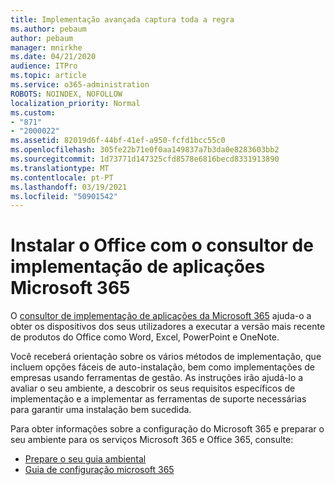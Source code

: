 ```yaml
---
title: Implementação avançada captura toda a regra
ms.author: pebaum
author: pebaum
manager: mnirkhe
ms.date: 04/21/2020
audience: ITPro
ms.topic: article
ms.service: o365-administration
ROBOTS: NOINDEX, NOFOLLOW
localization_priority: Normal
ms.custom:
- "871"
- "2000022"
ms.assetid: 82019d6f-44bf-41ef-a950-fcfd1bcc55c0
ms.openlocfilehash: 305fe22b71e0f0aa149837a7b3da0e8283603bb2
ms.sourcegitcommit: 1d73771d147325cfd8578e6816becd8331913890
ms.translationtype: MT
ms.contentlocale: pt-PT
ms.lasthandoff: 03/19/2021
ms.locfileid: "50901542"
---
```

# <a name="install-office-with-the-microsoft-365-apps-deployment-advisor"></a>Instalar o Office com o consultor de implementação de aplicações Microsoft 365

O [consultor de implementação de aplicações da Microsoft 365](https://admin.microsoft.com/adminportal/home) ajuda-o a obter os dispositivos dos seus utilizadores a executar a versão mais recente de produtos do Office como Word, Excel, PowerPoint e OneNote.

Você receberá orientação sobre os vários métodos de implementação, que incluem opções fáceis de auto-instalação, bem como implementações de empresas usando ferramentas de gestão. As instruções irão ajudá-lo a avaliar o seu ambiente, a descobrir os seus requisitos específicos de implementação e a implementar as ferramentas de suporte necessárias para garantir uma instalação bem sucedida.

Para obter informações sobre a configuração do Microsoft 365 e preparar o seu ambiente para os serviços Microsoft 365 e Office 365, consulte:

- [Prepare o seu guia ambiental](https://go.microsoft.com/fwlink/?linkid=2005213)
- [Guia de configuração microsoft 365](https://go.microsoft.com/fwlink/?linkid=2072646)
